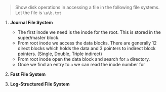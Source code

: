 > Show disk operations in accessing a file in the following file systems.
Let the file is `\a\b.txt`

1. **Journal File System** 
    - The first inode we need is the inode for the root. This is stored in the super/master block.
    - From root inode we access the data blocks. There are generally 12 direct blocks which holds the data and 3 pointers to indirect block pointers. (Single, Double, Triple indirect)
    - From root inode open the data block and search for `a` directory.
    - Once we find an entry to `a` we can read the inode number for 
    
2. **Fast File System** 

3. **Log-Structured File System** 
